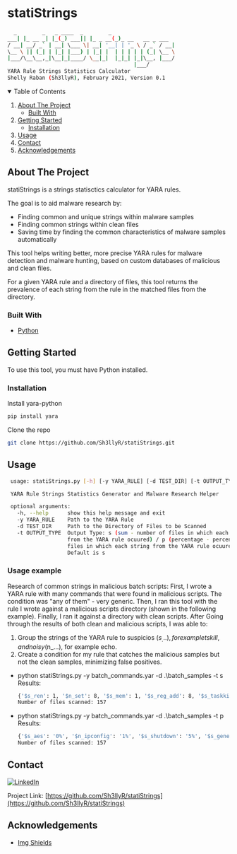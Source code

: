 # statiStrings
   ```sh
     _        _   _ ____  _        _
 ___| |_ __ _| |_(_) ___|| |_ _ __(_)_ __   __ _ ___
/ __| __/ _` | __| \___ \| __| '__| | '_ \ / _` / __|
\__ \ || (_| | |_| |___) | |_| |  | | | | | (_| \__ \
|___/\__\__,_|\__|_|____/ \__|_|  |_|_| |_|\__, |___/
                                           |___/
YARA Rule Strings Statistics Calculator
Shelly Raban (Sh3llyR), February 2021, Version 0.1
   ```

<!-- PROJECT SHIELDS -->
<!--
*** I'm using markdown "reference style" links for readability.
*** Reference links are enclosed in brackets [ ] instead of parentheses ( ).
*** See the bottom of this document for the declaration of the reference variables
*** for contributors-url, forks-url, etc. This is an optional, concise syntax you may use.
*** https://www.markdownguide.org/basic-syntax/#reference-style-links
-->



<!-- TABLE OF CONTENTS -->
<details open="open">
  <summary>Table of Contents</summary>
  <ol>
    <li>
      <a href="#about-the-project">About The Project</a>
      <ul>
        <li><a href="#built-with">Built With</a></li>
      </ul>
    </li>
    <li>
      <a href="#getting-started">Getting Started</a>
      <ul>
        <li><a href="#installation">Installation</a></li>
      </ul>
    </li>
    <li><a href="#usage">Usage</a></li>
    <li><a href="#contact">Contact</a></li>
    <li><a href="#acknowledgements">Acknowledgements</a></li>
  </ol>
</details>



<!-- ABOUT THE PROJECT -->
## About The Project

statiStrings is a strings statisctics calculator for YARA rules.

The goal is to aid malware research by:
* Finding common and unique strings within malware samples
* Finding common strings within clean files
* Saving time by finding the common characteristics of malware samples automatically

This tool helps writing better, more precise YARA rules for malware detection and malware hunting, based on custom databases of malicious and clean files.

For a given YARA rule and a directory of files, this tool returns the prevalence of each string from the rule in the matched files from the directory.



### Built With

* [Python](https://www.python.org/)



<!-- GETTING STARTED -->
## Getting Started

To use this tool, you must have Python installed.


### Installation

Install yara-python
   ```sh
   pip install yara
   ```

Clone the repo
   ```sh
   git clone https://github.com/Sh3llyR/statiStrings.git
   ```



<!-- USAGE EXAMPLES -->
## Usage

   ```sh
	usage: statiStrings.py [-h] [-y YARA_RULE] [-d TEST_DIR] [-t OUTPUT_TYPE]

	YARA Rule Strings Statistics Generator and Malware Research Helper

	optional arguments:
	  -h, --help      show this help message and exit
	  -y YARA_RULE    Path to the YARA Rule
	  -d TEST_DIR     Path to the Directory of Files to be Scanned
	  -t OUTPUT_TYPE  Output Type: s (sum - number of files in which each string
					  from the YARA rule ocuured) / p (percentage - percent of
					  files in which each string from the YARA rule ocuured).
					  Default is s
   ```

### Usage example

Research of common strings in malicious batch scripts:
First, I wrote a YARA rule with many commands that were found in malicious scripts. The condition was "any of them" - very generic.
Then, I ran this tool with the rule I wrote against a malicious scripts directory (shown in the following example).
Finally, I ran it against a directory with clean scripts.
After Going through the results of both clean and malicious scripts, I was able to:
1. Group the strings of the YARA rule to suspicios ($s_...), for example tskill, and noisy ($n_...), for example echo.
2. Create a condition for my rule that catches the malicious samples but not the clean samples, minimizing false positives.

* python statiStrings.py -y batch_commands.yar -d .\batch_samples -t s
Results:
	```sh
	{'$s_ren': 1, '$n_set': 8, '$s_mem': 1, '$s_reg_add': 8, '$s_taskkill': 4, '$n_exit': 9, '$s_maybe_block_sites_hosts_file': 1, '$s_move': 2, '$s_attrib': 6, '$n_copy': 6, '$n_start': 10, '$n_type': 7, '$n_echo': 26, '$n_reg': 11, '$s_aes': 1, '$s_cscript': 1, '$s_change_mouse_settings': 1, '$n_net': 3, '$n_find': 6, '$s_infinite_loop': 2, '$s_shutdown': 9, '$n_del': 6, '$n_goto': 12, '$s_generic_bat_maybe_copy_itself': 5, '$n_ipconfig': 2, '$n_maybe_time_change': 5, '$n_system': 2, '$s_tskill': 3, '$s_cpu_damage': 1, '$s_erase': 3, '$s_make_random_folders': 1, '$s_sleep': 4, '$n_bat_maybe_copy_itself': 9}
	Number of files scanned: 157
	```
* python statiStrings.py -y batch_commands.yar -d .\batch_samples -t p
Results:
	```sh
	{'$s_aes': '0%', '$n_ipconfig': '1%', '$s_shutdown': '5%', '$s_generic_bat_maybe_copy_itself': '3%', '$s_infinite_loop': '1%', '$n_net': '1%', '$n_copy': '3%', '$n_goto': '7%', '$n_maybe_time_change': '3%', '$s_reg_add': '5%', '$s_mem': '0%', '$s_erase': '1%', '$n_type': '4%', '$s_tskill': '1%', '$s_attrib': '3%', '$n_system': '1%', '$s_taskkill': '2%', '$n_start': '6%', '$s_cscript': '0%', '$n_echo': '16%', '$n_find': '3%', '$s_cpu_damage': '0%', '$n_exit': '5%', '$n_set': '5%', '$s_ren': '0%', '$n_bat_maybe_copy_itself': '5%', '$s_maybe_block_sites_hosts_file': '0%', '$n_del': '3%', '$n_reg': '7%', '$s_make_random_folders': '0%', '$s_sleep': '2%', '$s_move': '1%', '$s_change_mouse_settings': '0%'}
	Number of files scanned: 157
	```

<!-- CONTACT -->
## Contact

[![LinkedIn][linkedin-shield]][linkedin-url]

Project Link: [https://github.com/Sh3llyR/statiStrings](https://github.com/Sh3llyR/statiStrings)



<!-- ACKNOWLEDGEMENTS -->
## Acknowledgements
* [Img Shields](https://shields.io)



<!-- MARKDOWN LINKS & IMAGES -->
<!-- https://www.markdownguide.org/basic-syntax/#reference-style-links -->
[linkedin-shield]: https://img.shields.io/badge/-LinkedIn-black.svg?style=for-the-badge&logo=linkedin&colorB=555
[linkedin-url]: https://www.linkedin.com/in/shelly-raban-6baa2b1b9/
